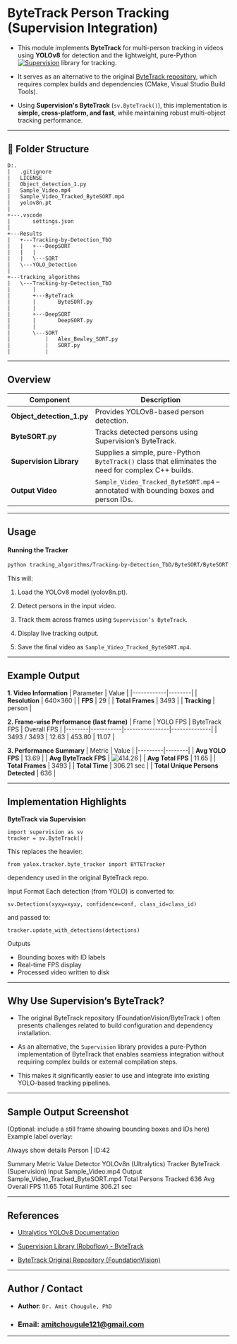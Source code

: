 # ByteTrack Person Tracking (Supervision Integration)

- This module implements **ByteTrack** for multi-person tracking in videos using **YOLOv8** for detection and the lightweight, pure-Python [![Supervision](https://img.shields.io/badge/Supervision-yellow)](https://supervision.roboflow.com/) library for tracking.


- It serves as an alternative to the original [ByteTrack repository](https://github.com/FoundationVision/ByteTrack.git), which requires complex builds and dependencies (CMake, Visual Studio Build Tools).  

- Using **Supervision's ByteTrack** (`sv.ByteTrack()`), this implementation is **simple, cross-platform, and fast**, while maintaining robust multi-object tracking performance.

---

## 📂 Folder Structure
```
D:.
|   .gitignore
|   LICENSE
|   Object_detection_1.py
|   Sample_Video.mp4
|   Sample_Video_Tracked_ByteSORT.mp4
|   yolov8n.pt
|   
+---.vscode
|       settings.json
|       
+---Results
|   +---Tracking-by-Detection_TbD
|   |   +---DeepSORT
|   |   |       
|   |   \---SORT
|   \---YOLO_Detection
|
+---tracking_algorithms
|   \---Tracking-by-Detection_TbD
|       |   
|       +---ByteTrack
|       |       ByteSORT.py
|       |       
|       +---DeepSORT
|       |       DeepSORT.py
|       |       
|       \---SORT
|           |   Alex_Bewley_SORT.py
|           |   SORT.py
|           |   
```

---

## Overview

| Component | Description |
|------------|--------------|
| **Object_detection_1.py** | Provides YOLOv8-based person detection. |
| **ByteSORT.py** | Tracks detected persons using Supervision’s ByteTrack. |
| **Supervision Library** | Supplies a simple, pure-Python `ByteTrack()` class that eliminates the need for complex C++ builds. |
| **Output Video** | `Sample_Video_Tracked_ByteSORT.mp4` – annotated with bounding boxes and person IDs. |

---
## Usage

#### Running the Tracker

```bash
python tracking_algorithms/Tracking-by-Detection_TbD/ByteSORT/ByteSORT.py
```

This will:

1. Load the YOLOv8 model (yolov8n.pt).

2. Detect persons in the input video.

3. Track them across frames using `Supervision’s ByteTrack`.

4. Display live tracking output.

5. Save the final video as `Sample_Video_Tracked_ByteSORT.mp4`.

--- 

## Example Output

**1. Video Information**
| Parameter | Value |
|------------|--------|
| **Resolution** | 640×360 |
| **FPS** | 29 |
| **Total Frames** | 3493 |
| **Tracking** | person |

**2. Frame-wise Performance (last frame)**
| Frame | YOLO FPS | ByteTrack FPS | Overall FPS |
|--------|-----------|----------------|--------------|
| 3493 / 3493 | 12.63 | 453.80 | 11.07 |

**3. Performance Summary**
| Metric | Value |
|---------|--------|
| **Avg YOLO FPS** | 13.69 |
| **Avg ByteTrack FPS** | ![414.26](https://img.shields.io/badge/-414.26-green) |
| **Avg Total FPS** | 11.65 |
| **Total Frames** | 3493 |
| **Total Time** | 306.21 sec |
| **Total Unique Persons Detected** | 636 |

---

## Implementation Highlights

__ByteTrack via Supervision__

```
import supervision as sv
tracker = sv.ByteTrack()
```

This replaces the heavier:

```from yolox.tracker.byte_tracker import BYTETracker```

dependency used in the original ByteTrack repo.

Input Format
Each detection (from YOLO) is converted to:
```
sv.Detections(xyxy=xyxy, confidence=conf, class_id=class_id)
```

and passed to:
```
tracker.update_with_detections(detections)
```

Outputs
- Bounding boxes with ID labels
- Real-time FPS display
- Processed video written to disk

---

## Why Use Supervision’s ByteTrack?

- The original ByteTrack repository (FoundationVision/ByteTrack
) often presents challenges related to build configuration and dependency installation.

- As an alternative, the `Supervision` library provides a pure-Python implementation of ByteTrack that enables seamless integration without requiring complex builds or external compilation steps.

- This makes it significantly easier to use and integrate into existing YOLO-based tracking pipelines.

---

## Sample Output Screenshot

(Optional: include a still frame showing bounding boxes and IDs here)
Example label overlay:

Always show details
Person | ID:42

Summary
Metric	Value
Detector	YOLOv8n (Ultralytics)
Tracker	ByteTrack (Supervision)
Input	Sample_Video.mp4
Output	Sample_Video_Tracked_ByteSORT.mp4
Total Persons Tracked	636
Avg Overall FPS	11.65
Total Runtime	306.21 sec

---

## References

- [Ultralytics YOLOv8 Documentation](https://docs.ultralytics.com/)

- [Supervision Library (Roboflow) - ByteTrack](https://supervision.roboflow.com/trackers/)

- [ByteTrack Original Repository (FoundationVision)](https://github.com/FoundationVision/ByteTrack)

---

## Author / Contact

- **Author**: `Dr. Amit Chougule, PhD` 

- ### Email: [amitchougule121@gmail.com](mailto:amitchougule121@gmail.com)
---